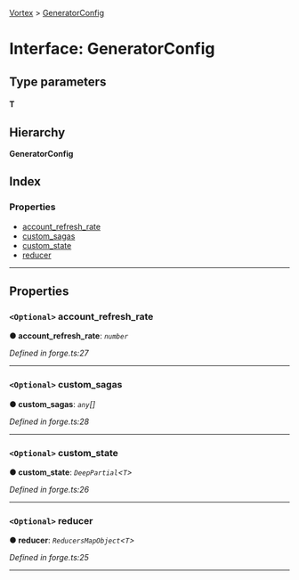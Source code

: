 [Vortex](../README.md) > [GeneratorConfig](../interfaces/generatorconfig.md)

# Interface: GeneratorConfig

## Type parameters
#### T 
## Hierarchy

**GeneratorConfig**

## Index

### Properties

* [account_refresh_rate](generatorconfig.md#account_refresh_rate)
* [custom_sagas](generatorconfig.md#custom_sagas)
* [custom_state](generatorconfig.md#custom_state)
* [reducer](generatorconfig.md#reducer)

---

## Properties

<a id="account_refresh_rate"></a>

### `<Optional>` account_refresh_rate

**● account_refresh_rate**: *`number`*

*Defined in forge.ts:27*

___
<a id="custom_sagas"></a>

### `<Optional>` custom_sagas

**● custom_sagas**: *`any`[]*

*Defined in forge.ts:28*

___
<a id="custom_state"></a>

### `<Optional>` custom_state

**● custom_state**: *`DeepPartial`<`T`>*

*Defined in forge.ts:26*

___
<a id="reducer"></a>

### `<Optional>` reducer

**● reducer**: *`ReducersMapObject`<`T`>*

*Defined in forge.ts:25*

___

